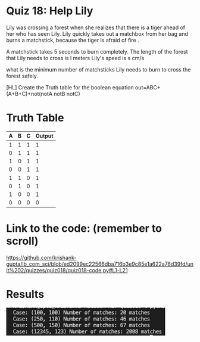 # Quiz 18: Help Lily
 
Lily was crossing a forest when she realizes that there is a tiger ahead of her who has seen Lily. 
Lily quickly takes out a matchbox from her bag and burns a matchstick, because the tiger is afraid of fire . 

A matchstick takes 5 seconds to burn completely.
The length of the forest that Lily needs to cross is l meters
Lily's speed is s cm/s

what is the minimum number of matchsticks Lily needs to burn to cross the forest safely.

[HL] Create the Truth table for the boolean equation out=ABC+(A+B+C)+not(notA notB notC)

# Truth Table
| A | B | C | Output |
|---|---|---|--------|
| 1 | 1 | 1 |    1   |
| 0 | 1 | 1 |    1   |
| 1 | 0 | 1 |    1   |
| 0 | 0 | 1 |    1   |
| 1 | 1 | 0 |    1   |
| 0 | 1 | 0 |    1   |
| 1 | 0 | 0 |    1   |
| 0 | 0 | 0 |    0   |

# Link to the code: (remember to scroll)

https://github.com/krishank-gupta/ib_com_sci/blob/ed2099ec22566dba716b3e9c85e1a622a76d39fd/unit%202/quizzes/quiz018/quiz018-code.py#L1-L21

# Results

![quiz018-results](./quiz018-results.png)
